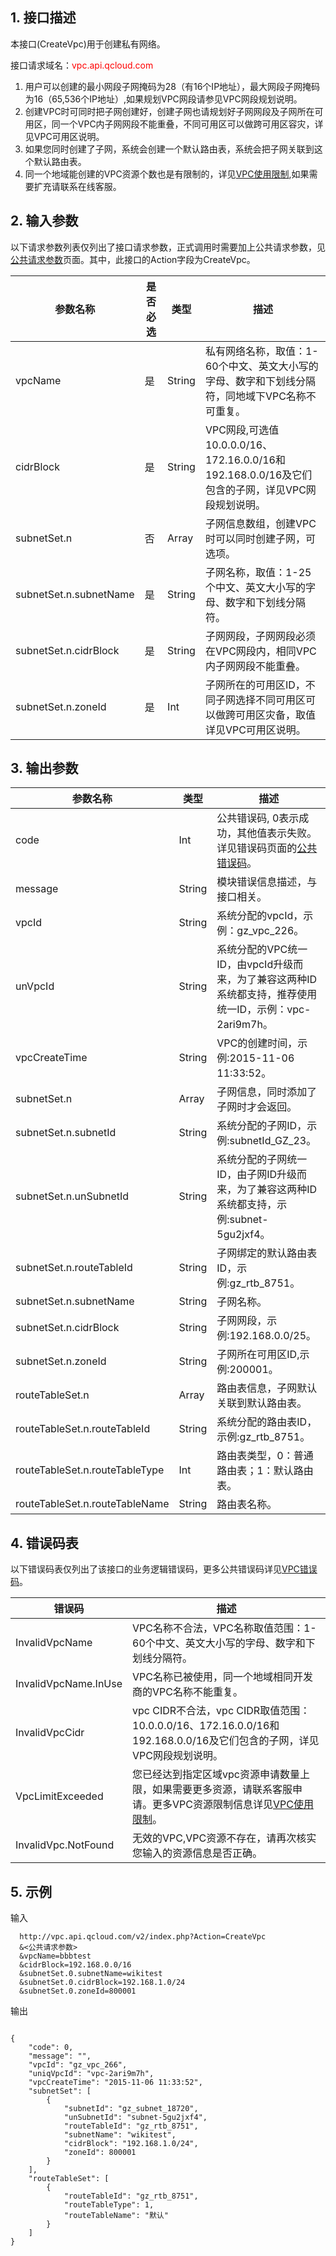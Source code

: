 ## 1. 接口描述
 
本接口(CreateVpc)用于创建私有网络。

接口请求域名：<font style="color:red">vpc.api.qcloud.com</font>

1) 用户可以创建的最小网段子网掩码为28（有16个IP地址），最大网段子网掩码为16（65,536个IP地址）,如果规划VPC网段请参见VPC网段规划说明。
2) 创建VPC时可同时把子网创建好，创建子网也请规划好子网网段及子网所在可用区，同一个VPC内子网网段不能重叠，不同可用区可以做跨可用区容灾，详见VPC可用区说明。
3) 如果您同时创建了子网，系统会创建一个默认路由表，系统会把子网关联到这个默认路由表。
4) 同一个地域能创建的VPC资源个数也是有限制的，详见<a href="/doc/product/215/537" title="VPC使用限制">VPC使用限制</a>,如果需要扩充请联系在线客服。 

## 2. 输入参数
 以下请求参数列表仅列出了接口请求参数，正式调用时需要加上公共请求参数，见<a href="/doc/api/372/4153" title="公共请求参数">公共请求参数</a>页面。其中，此接口的Action字段为CreateVpc。

| 参数名称 | 是否必选  | 类型 | 描述 |
|---------|---------|---------|---------|
| vpcName | 是 | String | 私有网络名称，取值：1-60个中文、英文大小写的字母、数字和下划线分隔符，同地域下VPC名称不可重复。 |
| cidrBlock | 是 | String | VPC网段,可选值 10.0.0.0/16、172.16.0.0/16和192.168.0.0/16及它们包含的子网，详见VPC网段规划说明。 |
| subnetSet.n | 否 | Array | 子网信息数组，创建VPC时可以同时创建子网，可选项。|
| subnetSet.n.subnetName | 是 | String | 子网名称，取值：1-25个中文、英文大小写的字母、数字和下划线分隔符。|
| subnetSet.n.cidrBlock | 是 | String | 子网网段，子网网段必须在VPC网段内，相同VPC内子网网段不能重叠。|
| subnetSet.n.zoneId | 是 | Int | 子网所在的可用区ID，不同子网选择不同可用区可以做跨可用区灾备，取值详见VPC可用区说明。 | 

## 3. 输出参数

| 参数名称 | 类型 | 描述 |
|---------|---------|---------|
| code | Int | 公共错误码, 0表示成功，其他值表示失败。详见错误码页面的<a href="/doc/api/372/%E9%94%99%E8%AF%AF%E7%A0%81#1.E3.80.81.E5.85.AC.E5.85.B1.E9.94.99.E8.AF.AF.E7.A0.81" title="公共错误码">公共错误码</a>。|
| message | String | 模块错误信息描述，与接口相关。|
| vpcId | String | 系统分配的vpcId，示例：gz_vpc_226。|
| unVpcId | String | 系统分配的VPC统一ID，由vpcId升级而来，为了兼容这两种ID系统都支持，推荐使用统一ID，示例：vpc-2ari9m7h。|
| vpcCreateTime | String | VPC的创建时间，示例:2015-11-06 11:33:52。|
| subnetSet.n | Array | 子网信息，同时添加了子网时才会返回。|
| subnetSet.n.subnetId | String | 系统分配的子网ID，示例:subnetId_GZ_23。|
| subnetSet.n.unSubnetId | String | 系统分配的子网统一ID，由子网ID升级而来，为了兼容这两种ID系统都支持，示例:subnet-5gu2jxf4。|
| subnetSet.n.routeTableId | String | 子网绑定的默认路由表ID，示例:gz_rtb_8751。|
| subnetSet.n.subnetName | String | 子网名称。|
| subnetSet.n.cidrBlock | String | 子网网段，示例:192.168.0.0/25。|
| subnetSet.n.zoneId | String | 子网所在可用区ID,示例:200001。|
| routeTableSet.n | Array | 路由表信息，子网默认关联到默认路由表。|
| routeTableSet.n.routeTableId | String | 系统分配的路由表ID，示例:gz_rtb_8751。|
| routeTableSet.n.routeTableType | Int | 路由表类型，0：普通路由表；1：默认路由表。|
| routeTableSet.n.routeTableName | String | 路由表名称。|

 ## 4. 错误码表
 以下错误码表仅列出了该接口的业务逻辑错误码，更多公共错误码详见<a href="/doc/api/245/4924" title="VPC错误码">VPC错误码</a>。
 
| 错误码 | 描述 |
|---------|---------|
| InvalidVpcName | VPC名称不合法，VPC名称取值范围：1-60个中文、英文大小写的字母、数字和下划线分隔符。 |
| InvalidVpcName.InUse | VPC名称已被使用，同一个地域相同开发商的VPC名称不能重复。 |
| InvalidVpcCidr | vpc CIDR不合法，vpc CIDR取值范围：10.0.0.0/16、172.16.0.0/16和192.168.0.0/16及它们包含的子网，详见VPC网段规划说明。 |
| VpcLimitExceeded | 您已经达到指定区域vpc资源申请数量上限，如果需要更多资源，请联系客服申请。更多VPC资源限制信息详见<a href="/doc/product/215/537" title="VPC使用限制">VPC使用限制</a>。 |
| InvalidVpc.NotFound | 无效的VPC,VPC资源不存在，请再次核实您输入的资源信息是否正确。 |

## 5. 示例
 
输入
```
  http://vpc.api.qcloud.com/v2/index.php?Action=CreateVpc
  &<公共请求参数>
  &vpcName=bbbtest
  &cidrBlock=192.168.0.0/16
  &subnetSet.0.subnetName=wikitest
  &subnetSet.0.cidrBlock=192.168.1.0/24
  &subnetSet.0.zoneId=800001

```

输出
```

{
    "code": 0,
    "message": "",
    "vpcId": "gz_vpc_266",
    "uniqVpcId": "vpc-2ari9m7h",
    "vpcCreateTime": "2015-11-06 11:33:52",
    "subnetSet": [
        {
            "subnetId": "gz_subnet_18720",
            "unSubnetId": "subnet-5gu2jxf4",
            "routeTableId": "gz_rtb_8751",
            "subnetName": "wikitest",
            "cidrBlock": "192.168.1.0/24",
            "zoneId": 800001
        }
    ],
    "routeTableSet": [
        {
            "routeTableId": "gz_rtb_8751",
            "routeTableType": 1,
            "routeTableName": "默认"
        }
    ]
}

```

